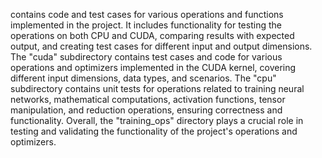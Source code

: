 contains code and test cases for various operations and functions implemented in the project. It includes functionality for testing the operations on both CPU and CUDA, comparing results with expected output, and creating test cases for different input and output dimensions. The "cuda" subdirectory contains test cases and code for various operations and optimizers implemented in the CUDA kernel, covering different input dimensions, data types, and scenarios. The "cpu" subdirectory contains unit tests for operations related to training neural networks, mathematical computations, activation functions, tensor manipulation, and reduction operations, ensuring correctness and functionality. Overall, the "training_ops" directory plays a crucial role in testing and validating the functionality of the project's operations and optimizers.